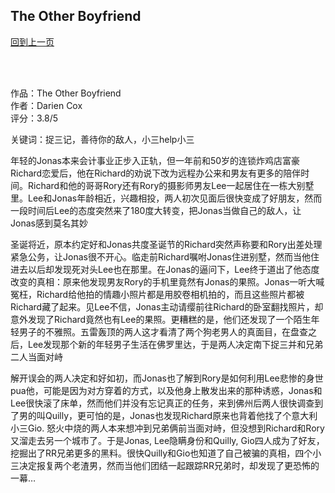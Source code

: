 ## The Other Boyfriend
[回到上一页](https://boheme13.github.io/Reviews/)  &nbsp;&nbsp;

<br>
<br>


作品：The Other Boyfriend<br>
作者：Darien Cox<br>
评分：3.8/5<br>

关键词：捉三记，善待你的敌人，小三help小三

年轻的Jonas本来会计事业正步入正轨，但一年前和50岁的连锁炸鸡店富豪Richard恋爱后，他在Richard的劝说下改为远程办公来和男友有更多的陪伴时间。Richard和他的哥哥Rory还有Rory的摄影师男友Lee一起居住在一栋大别墅里。Lee和Jonas年龄相近，兴趣相投，两人初次见面后很快变成了好朋友，然而一段时间后Lee的态度突然来了180度大转变，把Jonas当做自己的敌人，让Jonas感到莫名其妙

圣诞将近，原本约定好和Jonas共度圣诞节的Richard突然声称要和Rory出差处理紧急公务，让Jonas很不开心。临走前Richard嘱咐Jonas住进别墅，然而当他住进去以后却发现死对头Lee也在那里。在Jonas的逼问下，Lee终于道出了他态度改变的真相：原来他发现男友Rory的手机里竟然有Jonas的果照。Jonas一听大喊冤枉，Richard给他拍的情趣小照片都是用胶卷相机拍的，而且这些照片都被Richard藏了起来。见Lee不信，Jonas主动请缨前往Richard的卧室翻找照片，却意外发现了Richard竟然也有Lee的果照。更糟糕的是，他们还发现了一个陌生年轻男子的不雅照。五雷轰顶的两人这才看清了两个狗老男人的真面目，在盘查之后，Lee发现那个新的年轻男子生活在佛罗里达，于是两人决定南下捉三并和兄弟二人当面对峙

解开误会的两人决定和好如初，而Jonas也了解到Rory是如何利用Lee悲惨的身世pua他，可能是因为对方穿着的方式，以及他身上散发出来的那种诱惑，Jonas和Lee很快滚了床单，然而他们并没有忘记真正的任务，来到佛州后两人很快调查到了男的叫Quilly，更可怕的是，Jonas也发现Richard原来也背着他找了个意大利小三Gio. 怒火中烧的两人本来想冲到兄弟俩前当面对峙，但没想到Richard和Rory又溜走去另一个城市了。于是Jonas, Lee隐瞒身份和Quilly, Gio四人成为了好友，挖掘出了RR兄弟更多的黑料。很快Quilly和Gio也知道了自己被骗的真相，四个小三决定报复两个老渣男，然而当他们团结一起跟踪RR兄弟时，却发现了更恐怖的一幕…